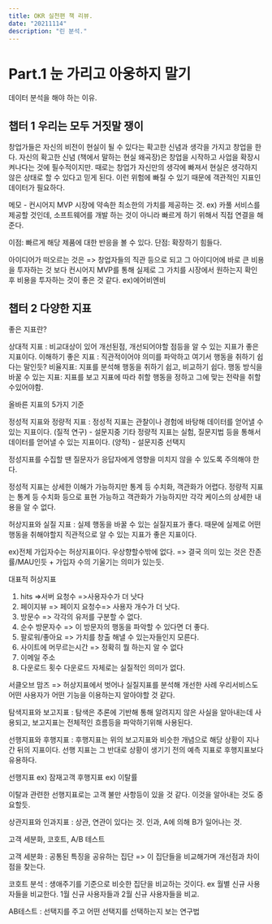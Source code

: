 ```yaml
---
title: OKR 실천편 책 리뷰.
date: "20211114"
description: "린 분석."
---
```


# Part.1 눈 가리고 아웅하지 말기

데이터 분석을 해야 하는 이유.

## 챕터 1 우리는 모두 거짓말 쟁이

창업가들은 자신의 비전이 현실이 될 수 있다는 확고한 신념과 생각을 가지고 창업을 한다.
자신의 확고한 신념 (책에서 말하는 현실 왜곡장)은 창업을 시작하고 사업을 확장시켜나다는 것에 필수적이지만.
때로는 창업가 자신만의 생각에 빠져서 현실은 생각하지 않은 상태로 할 수 있다고 믿게 된다.
이런 위험에 빠질 수 있기 때문에 객관적인 지표인 데이터가 필요하다.

메모 - 컨시어지 MVP
시장에 약속한 최소한의 가치를 제공하는 것. ex) 카풀 서비스를 제공할 것인데, 소프트웨어를 개발 하는 것이 아니라
빠르게 하기 위해서 직접 연결을 해준다.

이점: 빠르게 해당 제품에 대한 반응을 볼 수 있다.
단점: 확장하기 힘들다.

아이디어가 떠오르는 것은 => 창업자들의 직관 등으로 되고
그 아이디어에 바로 큰 비용을 투자하는 것 보다
컨시어지 MVP를 통해 실제로 그 가치를 시장에서 원하는지 확인 후 비용을 투자하는 것이 좋은 것 같다.
ex)에어비엔비

## 챕터 2 다양한 지표

좋은 지표란?

상대적 지표 : 비교대상이 있어 개선된점, 개선되어야할 점등을 알 수 있는 지표가 좋은 지표이다.
이해하기 좋은 지표 : 직관적이어야 의미를 파악하고 여기서 행동을 취하기 쉽다는 말인듯?
비율지표: 지표를 분석해 행동을 취하기 쉽고, 비교하기 쉽다.
행동 방식을 바꿀 수 있는 지표: 지표를 보고 지표에 따라 취할 행동을 정하고 그에 맞는 전략을 취할 수있어야함.

올바른 지표의 5가지 기준

정성적 지표와 정량적 지표 :
정성적 지표는 관찰이나 경험에 바탕해 데이터를 얻어낼 수 있는 지표이다. (질적 연구) - 설문지중 기타
정량적 지표는 실험, 질문지법 등을 통해서 데이터를 얻어낼 수 있는 지표이다. (양적) - 설문지중 선택지

정성지표를 수집할 땐 질문자가 응답자에게 영향을 미치지 않을 수 있도록 주의해야 한다.

정성적 지표는 상세한 이해가 가능하지만 통계 등 수치화, 객관화가 어렵다.
정량적 지표는 통계 등 수치화 등으로 표현 가능하고 객관화가 가능하지만 각각 케이스의 상세한 내용을 알 수 없다.

허상지표와 실질 지표 :
실제 행동을 바꿀 수 있는 실질지표가 좋다. 때문에 실제로 어떤 행동을 취해야할지 직관적으로 알 수 있는 지표가 좋은 지표이다.

ex)전체 가입자수는 허상지표이다. 우상향할수밖에 없다. => 결국 의미 있는 것은 잔존률/MAU인듯 + 가입자 수의 기울기는 의미가 있는듯.

대표적 허상지표

1. hits =>서버 요청수 =>사용자수가 더 낫다
2. 페이지뷰 => 페이지 요청수=> 사용자 개수가 더 낫다.
3. 방문수 => 각각의 유저를 구분할 수 없다.
4. 순수 방문자수 => 이 방문자의 행동을 파악할 수 있다면 더 좋다.
5. 팔로워/좋아요 => 가치를 창출 해낼 수 있는자들인지 모른다.
6. 사이트에 머무르는시간 => 정확히 뭘 하는지 알 수 없다
7. 이메일 주소
8. 다운로드 횟수 다운로드 자체로는 실질적인 의미가 없다.

서클오브 맘즈 => 허상지표에서 벗어나 실질지표를 분석해 개선한 사례
우리서비스도 어떤 사용자가 어떤 기능을 이용하는지 알아야할 것 같다.

탐색지표와 보고지표 :
탐색은 추론에 기반해 통해 알려지지 않은 사실을 알아내는데 사용되고, 보고지표는
전체적인 흐름등을 파악하기위해 사용된다.

선행지표와 후행지표 :
후행지표는 위의 보고지표와 비슷한 개념으로 해당 상황이 지나간 뒤의 지표이다.
선행 지표는 그 반대로 상황이 생기기 전의 예측 지표로 후행지표보다 유용하다.

선행지표 ex) 잠재고객
후행지표 ex) 이탈률

이탈과 관련한 선행지표로는 고객 불만 사항등이 있을 것 같다. 이것을 알아내는 것도 중요할듯.

상관지표와 인과지표 :
상관, 연관이 있다는 것.
인과, A에 의해 B가 일어나는 것.

고객 세분화, 코호트, A/B 테스트

고객 세분화 : 공통된 특징을 공유하는 집단 => 이 집단들을 비교해가며 개선점과 차이점을 찾는다.

코호트 분석 :
생애주기를 기준으로 비슷한 집단을 비교하는 것이다.
ex 월별 신규 사용자들을 비교한다.
1월 신규 사용자들과 2월 신규 사용자들을 비교.

AB테스트 :
선택지를 주고 어떤 선택지를 선택하는지 보는 연구법
